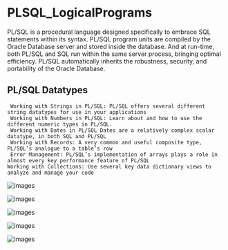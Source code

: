 # PLSQL_LogicalPrograms

   PL/SQL is a procedural language designed specifically to embrace SQL statements within its syntax. 
   PL/SQL program units are compiled by the Oracle Database server and stored inside the database. 
   And at run-time, both PL/SQL and SQL run within the same server process, bringing optimal efficiency. 
   PL/SQL automatically inherits the robustness, security, and portability of the Oracle Database.

## PL/SQL Datatypes
     Working with Strings in PL/SQL: PL/SQL offers several different string datatypes for use in your applications
     Working with Numbers in PL/SQL: Learn about and how to use the different numeric types in PL/SQL.
     Working with Dates in PL/SQL Dates are a relatively complex scalar datatype, in both SQL and PL/SQL
     Working with Records: A very common and useful composite type, PL/SQL’s analogue to a table’s row
     Error Management: PL/SQL’s implementation of arrays plays a role in almost every key performance feature of PL/SQL
    Working with Collections: Use several key data dictionary views to analyze and manage your code


![images](https://user-images.githubusercontent.com/15075906/203089947-7628e5f0-8d5a-4d54-8885-b9f08935c73f.png)


![images](https://user-images.githubusercontent.com/15075906/203089994-cfe3d8ea-b821-4495-80f0-658578cded39.jpg)

![images](https://user-images.githubusercontent.com/15075906/203090026-6dd6402c-e834-4ccd-b5e8-fd4bbd35544e.png)


![images](https://user-images.githubusercontent.com/15075906/203090138-287834d9-20d1-4bd8-9b59-b7ef5b7fdcf6.png)


![images](https://user-images.githubusercontent.com/15075906/203312795-91932983-7cd8-44f9-b500-74efb02c2853.png)
